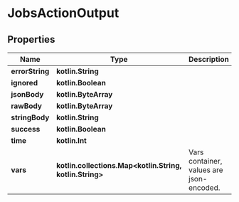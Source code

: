 
# JobsActionOutput

## Properties
| Name | Type | Description | Notes |
| ------------ | ------------- | ------------- | ------------- |
| **errorString** | **kotlin.String** |  |  [optional] |
| **ignored** | **kotlin.Boolean** |  |  [optional] |
| **jsonBody** | **kotlin.ByteArray** |  |  [optional] |
| **rawBody** | **kotlin.ByteArray** |  |  [optional] |
| **stringBody** | **kotlin.String** |  |  [optional] |
| **success** | **kotlin.Boolean** |  |  [optional] |
| **time** | **kotlin.Int** |  |  [optional] |
| **vars** | **kotlin.collections.Map&lt;kotlin.String, kotlin.String&gt;** | Vars container, values are json-encoded. |  [optional] |
